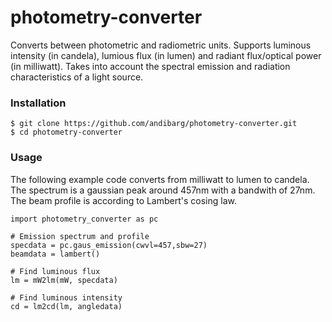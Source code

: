 # photometry-converter
Converts between photometric and radiometric units. Supports luminous intensity (in candela), lumious flux (in lumen) and radiant flux/optical power (in milliwatt). Takes into account the spectral emission and radiation characteristics of a light source.

### Installation
```
$ git clone https://github.com/andibarg/photometry-converter.git
$ cd photometry-converter
```

### Usage
The following example code converts from milliwatt to lumen to candela. The spectrum is a gaussian peak around 457nm with a bandwith of 27nm. The beam profile is according to Lambert's cosing law.
```
import photometry_converter as pc

# Emission spectrum and profile
specdata = pc.gaus_emission(cwvl=457,sbw=27)
beamdata = lambert()

# Find luminous flux
lm = mW2lm(mW, specdata)

# Find luminous intensity
cd = lm2cd(lm, angledata)
```
